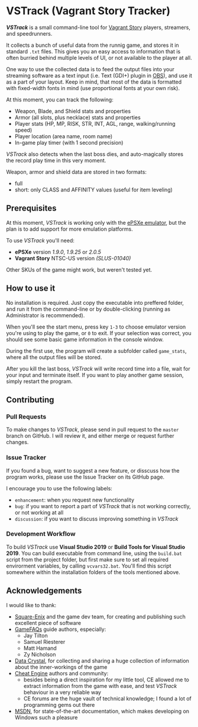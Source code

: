 # VSTrack (Vagrant Story Tracker)
[about-vstrack]: #about-vstrack

***VSTrack*** is a small command-line tool for [Vagrant Story][vagrant-game] players, streamers, and speedrunners. 

It collects a bunch of useful data from the runnig game, and stores it in standard `.txt` files. This gives you an easy access to information that is often burried behind multiple levels of UI, or not available to the player at all.

One way to use the collected data is to feed the output files into your streaming software as a text input (i.e. Text (GDI+) plugin in [OBS][obs]), and use it as a part of your layout. Keep in mind, that most of the data is formatted with fixed-width fonts in mind (use proportional fonts at your own risk).

At this moment, you can track the following:
* Weapon, Blade, and Shield stats and properties
* Armor (all slots, plus necklace) stats and properties
* Player stats (HP, MP, RISK, STR, INT, AGL, range, walking/running speed)
* Player location (area name, room name)
* In-game play timer (with 1 second precision)

*VSTrack* also detects when the last boss dies, and auto-magically stores the record play time in this very moment.

Weapon, armor and shield data are stored in two formats:
* full
* short: only CLASS and AFFINITY values (useful for item leveling)

## Prerequisites
[prerequisites]: #prerequisites

At this moment, *VSTrack* is working only with the [ePSXe emulator][epsxe-emulator], but the plan is to add support for more emulation platforms.

To use *VSTrack* you'll need:
* **ePSXe** version *1.9.0*, *1.9.25* or *2.0.5*
* **Vagrant Story** NTSC-US version *(SLUS-01040)*

Other SKUs of the game might work, but weren't tested yet.

## How to use it
[usage]: #usage

No installation is required. Just copy the executable into preffered folder, and run it from the command-line or by double-clicking (running as Administrator is recommended). 

When you'll see the start menu, press key `1-3` to choose emulator version you're using to play the game,  or `0` to exit. If your selection was correct, you should see some basic game information in the console window.

During the first use, the program will create a subfolder called `game_stats`, where all the output files will be stored.

After you kill the last boss, *VSTrack* will write record time into a file, wait for your input and terminate itself. If you want to play another game session, simply restart the program.

## Contributing
[contributing]: #contributing

### Pull Requests
[pull-requests]: #pull-requests

To make changes to *VSTrack*, please send in pull request to the `master` branch on GitHub. I will review it, and either merge or request further changes.

### Issue Tracker
[issue-tracker]: #issue-tracker

If you found a bug, want to suggest a new feature, or disscuss how the program works, please use the Issue Tracker on its GitHub page.

I encourage you to use the following labels:
* `enhancement`: when you request new functionality
* `bug`: if you want to report a part of *VSTrack* that is not working correctly, or not working at all
* `discussion`: if you want to discuss improving something in *VSTrack* 

### Development Workflow
[development-workflow]: #development-workflow

To build *VSTrack* use **Visual Studio 2019** or **Build Tools for Visual Studio 2019**. You can build executable from command line, using the `build.bat` script from the project folder, but first make sure to set all required envirorment variables, by calling `vcvars32.bat`. You'll find this script somewhere within the installation folders of the tools mentioned above. 

## Acknowledgements
[acknowledgements]: #acknowledgements

I would like to thank:
* [Square-Enix][square-enix] and the game dev team, for creating and publishing such excellent piece of software
* [GameFAQs][game-faqs] guide authors, especially:
  * Jay Tilton
  * Samuel Riesterer
  * Matt Hamand
  * Zy Nicholson
* [Data Crystal][data-crystal], for collecting and sharing a huge collection of information about the inner-workings of the game
* [Cheat Engine][cheat-engine] authors and community:
  * besides being a direct inspiration for my little tool, CE allowed me to extract information from the game with ease, and test *VSTrack* behaviour in a very reliable way 
  * CE forums are the huge vault of technical knowledge; I found a lot of programming gems out there
* [MSDN][msdn], for state-of-the-art documentation, which makes developing on Windows such a pleasure


[vagrant-game]: https://en.wikipedia.org/wiki/Vagrant_Story
[obs]: https://obsproject.com
[epsxe-emulator]: https://www.epsxe.com
[data-crystal]: http://datacrystal.romhacking.net/wiki/Vagrant_Story
[game-faqs]: https://gamefaqs.gamespot.com/ps/914326-vagrant-story/faqs 
[square-enix]: https://www.jp.square-enix.com/game/detail/vagrantstory/
[cheat-engine]: https://www.cheatengine.org
[msdn]: https://msdn.microsoft.com/en-us/